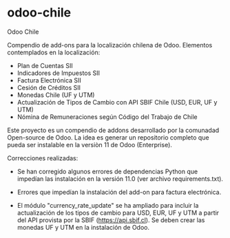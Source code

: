 # odoo-chile
Odoo Chile

Compendio de add-ons para la localización chilena de Odoo. Elementos contemplados en la localización:

- Plan de Cuentas SII
- Indicadores de Impuestos SII
- Factura Electrónica SII
- Cesión de Créditos SII
- Monedas Chile (UF y UTM)
- Actualización de Tipos de Cambio con API SBIF Chile (USD, EUR, UF y UTM)
- Nómina de Remuneraciones según Código del Trabajo de Chile

Este proyecto es un compendio de addons desarrollado por la comunadad Open-source de Odoo. La idea es generar un repositorio completo que pueda ser instalable en la versiòn 11 de Odoo (Enterprise).

Correcciones realizadas:

- Se han corregido algunos errores de dependencias Python que impedían las instalación en la versión 11.0 (ver archivo requirements.txt). 

- Errores que impedían la instalación del add-on para factura electrónica.

- El módulo "currency_rate_update" se ha ampliado para incluir la actualización de los tipos de cambio para USD, EUR, UF y UTM a partir del API provista por la SBIF (https://api.sbif.cl). Se deben crear las monedas UF y UTM en la instalación de Odoo.
